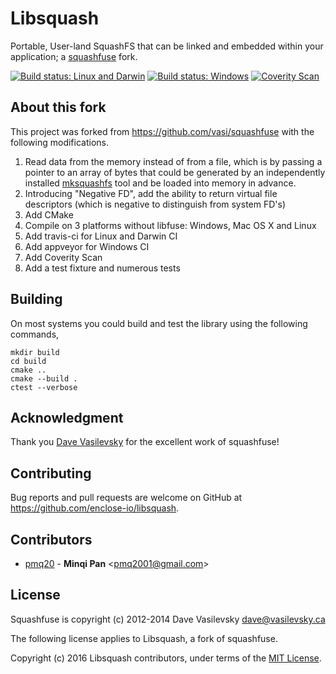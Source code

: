# Libsquash

Portable, User-land SquashFS that can be linked and embedded within your application; a [squashfuse](https://github.com/vasi/squashfuse) fork.

[![Build status: Linux and Darwin](https://travis-ci.org/enclose-io/libsquash.svg?branch=master)](https://travis-ci.org/enclose-io/libsquash)
[![Build status: Windows](https://ci.appveyor.com/api/projects/status/297rm0xhcfyyu9uo?svg=true)](https://ci.appveyor.com/project/pmq20/libsquash)
[![Coverity Scan](https://scan.coverity.com/projects/11215/badge.svg)](https://scan.coverity.com/projects/enclose-io-libsquash)

## About this fork

This project was forked from https://github.com/vasi/squashfuse with the following modifications.

1. Read data from the memory instead of from a file, which is by passing a pointer to an array of bytes that could be generated by an independently installed [mksquashfs](http://squashfs.sourceforge.net/) tool and be loaded into memory in advance.
1. Introducing "Negative FD", add the ability to return virtual file descriptors (which is negative to distinguish from system FD's)
1. Add CMake
1. Compile on 3 platforms without libfuse: Windows, Mac OS X and Linux
1. Add travis-ci for Linux and Darwin CI
1. Add appveyor for Windows CI
1. Add Coverity Scan
1. Add a test fixture and numerous tests

## Building

On most systems you could build and test the library using the following commands,

    mkdir build
    cd build
    cmake ..
    cmake --build .
    ctest --verbose

## Acknowledgment

Thank you [Dave Vasilevsky](https://github.com/vasi) for the excellent work of squashfuse!

## Contributing

Bug reports and pull requests are welcome on GitHub at https://github.com/enclose-io/libsquash.

## Contributors

* [pmq20](https://github.com/pmq20) - **Minqi Pan** &lt;pmq2001@gmail.com&gt;

## License

Squashfuse is copyright (c) 2012-2014 Dave Vasilevsky <dave@vasilevsky.ca>

The following license applies to Libsquash, a fork of squashfuse.

Copyright (c) 2016 Libsquash contributors, under terms of the [MIT License](http://opensource.org/licenses/MIT).
